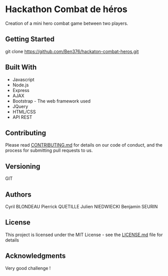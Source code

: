# Hackathon Combat de héros

Creation of a mini hero combat game between two players. 

## Getting Started

git clone https://github.com/Ben376/hackaton-combat-heros.git


## Built With

* Javascript
* Node.js
* Express
* AJAX
* Bootstrap - The web framework used
* JQuery
* HTML/CSS
* API REST

## Contributing

Please read [CONTRIBUTING.md](https://gist.github.com/PurpleBooth/b24679402957c63ec426) for details on our code of conduct, and the process for submitting pull requests to us.

## Versioning

GIT

## Authors

Cyril BLONDEAU
Pierrick QUETILLE
Julien NIEDWIECKI
Benjamin SEURIN

## License

This project is licensed under the MIT License - see the [LICENSE.md](LICENSE.md) file for details

## Acknowledgments

Very good challenge !
